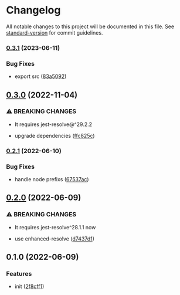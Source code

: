 # Changelog

All notable changes to this project will be documented in this file. See [standard-version](https://github.com/conventional-changelog/standard-version) for commit guidelines.

### [0.3.1](https://github.com/BlackGlory/jest-resolver/compare/v0.3.0...v0.3.1) (2023-06-11)


### Bug Fixes

* export src ([83a5092](https://github.com/BlackGlory/jest-resolver/commit/83a5092fa5e9465ca7302876dfead7efe0fb7568))

## [0.3.0](https://github.com/BlackGlory/jest-resolver/compare/v0.2.1...v0.3.0) (2022-11-04)


### ⚠ BREAKING CHANGES

* It requires jest-resolve@^29.2.2

* upgrade dependencies ([ffc825c](https://github.com/BlackGlory/jest-resolver/commit/ffc825cf51992bfd60badb5c343a69e49b99978f))

### [0.2.1](https://github.com/BlackGlory/jest-resolver/compare/v0.2.0...v0.2.1) (2022-06-10)


### Bug Fixes

* handle node prefixs ([67537ac](https://github.com/BlackGlory/jest-resolver/commit/67537acf31aa25b48a0818bc52088d19f3240705))

## [0.2.0](https://github.com/BlackGlory/jest-resolver/compare/v0.1.0...v0.2.0) (2022-06-09)


### ⚠ BREAKING CHANGES

* It requires jest-resolve^28.1.1 now

* use enhanced-resolve ([d7437d1](https://github.com/BlackGlory/jest-resolver/commit/d7437d1e1892834f0a2ee52c2a37e469166b8cdb))

## 0.1.0 (2022-06-09)


### Features

* init ([2f8cff1](https://github.com/BlackGlory/jest-resolver/commit/2f8cff1be09c612ba60f1fee401b20be4b4dd2e8))
